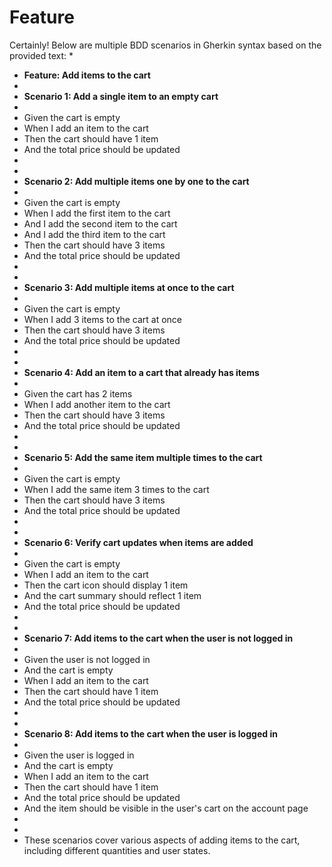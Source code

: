 # Feature

Certainly! Below are multiple BDD scenarios in Gherkin syntax based on the provided text:
* 
* **Feature: Add items to the cart**
* 
* **Scenario 1: Add a single item to an empty cart**
* 
* Given the cart is empty
* When I add an item to the cart
* Then the cart should have 1 item
* And the total price should be updated
* 
* 
* **Scenario 2: Add multiple items one by one to the cart**
* 
* Given the cart is empty
* When I add the first item to the cart
* And I add the second item to the cart
* And I add the third item to the cart
* Then the cart should have 3 items
* And the total price should be updated
* 
* 
* **Scenario 3: Add multiple items at once to the cart**
* 
* Given the cart is empty
* When I add 3 items to the cart at once
* Then the cart should have 3 items
* And the total price should be updated
* 
* 
* **Scenario 4: Add an item to a cart that already has items**
* 
* Given the cart has 2 items
* When I add another item to the cart
* Then the cart should have 3 items
* And the total price should be updated
* 
* 
* **Scenario 5: Add the same item multiple times to the cart**
* 
* Given the cart is empty
* When I add the same item 3 times to the cart
* Then the cart should have 3 items
* And the total price should be updated
* 
* 
* **Scenario 6: Verify cart updates when items are added**
* 
* Given the cart is empty
* When I add an item to the cart
* Then the cart icon should display 1 item
* And the cart summary should reflect 1 item
* And the total price should be updated
* 
* 
* **Scenario 7: Add items to the cart when the user is not logged in**
* 
* Given the user is not logged in
* And the cart is empty
* When I add an item to the cart
* Then the cart should have 1 item
* And the total price should be updated
* 
* 
* **Scenario 8: Add items to the cart when the user is logged in**
* 
* Given the user is logged in
* And the cart is empty
* When I add an item to the cart
* Then the cart should have 1 item
* And the total price should be updated
* And the item should be visible in the user's cart on the account page
* 
* 
* These scenarios cover various aspects of adding items to the cart, including different quantities and user states.